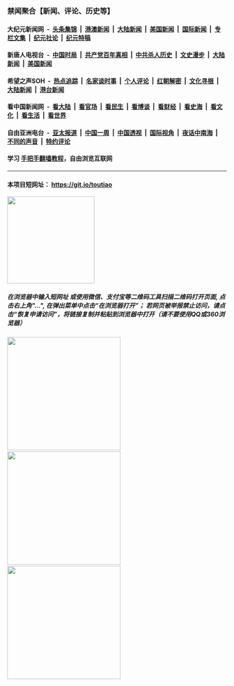 ### 禁闻聚合【新闻、评论、历史等】

#### 大纪元新闻网 &nbsp;-&nbsp; [头条集锦](indexes/E头条集锦.md?t=03010002) &nbsp;|&nbsp; [港澳新闻](indexes/E港澳新闻.md?t=03010002)  &nbsp;|&nbsp; [大陆新闻](indexes/E大陆新闻.md?t=03010002) &nbsp;|&nbsp; [美国新闻](indexes/E美国新闻.md?t=03010002) &nbsp;|&nbsp; [国际新闻](indexes/E国际新闻.md?t=03010002) &nbsp;|&nbsp; [专栏文集](indexes/E专栏文集.md?t=03010002) &nbsp;|&nbsp; [纪元社论](indexes/E纪元社论.md?t=03010002) &nbsp;|&nbsp; [纪元特稿](indexes/E纪元特稿.md?t=03010002) 

#### 新唐人电视台 &nbsp;-&nbsp; [中国时局](indexes/N中国时局.md?t=03010002) &nbsp;|&nbsp; [共产党百年真相](indexes/N共产党百年真相.md?t=03010002) &nbsp;|&nbsp; [中共杀人历史](indexes/N中共杀人历史.md?t=03010002) &nbsp;|&nbsp; [文史漫步](indexes/N文史漫步.md?t=03010002) &nbsp;|&nbsp; [大陆新闻](indexes/N大陆新闻.md?t=03010002) &nbsp;|&nbsp; [美国新闻](indexes/N美国新闻.md?t=03010002)

#### 希望之声SOH &nbsp;-&nbsp; [热点追踪](indexes/H热点追踪.md?t=03010002) &nbsp;|&nbsp; [名家谈时事](indexes/H名家谈时事.md?t=03010002) &nbsp;|&nbsp; [个人评论](indexes/H个人评论.md?t=03010002)  &nbsp;|&nbsp; [红朝解密](indexes/H红朝解密.md?t=03010002) &nbsp;|&nbsp; [文化寻根](indexes/H文化寻根.md?t=03010002) &nbsp;|&nbsp; [大陆新闻](indexes/H大陆新闻.md?t=03010002) &nbsp;|&nbsp; [港台新闻](indexes/H港台新闻.md?t=03010002)

#### 看中国新闻网 &nbsp;-&nbsp; [看大陆](indexes/S看大陆.md?t=03010002) &nbsp;|&nbsp; [看官场](indexes/S看官场.md?t=03010002) &nbsp;|&nbsp; [看民生](indexes/S看民生.md?t=03010002)  &nbsp;|&nbsp; [看博谈](indexes/S看博谈.md?t=03010002) &nbsp;|&nbsp; [看财经](indexes/S看财经.md?t=03010002) &nbsp;|&nbsp; [看史海](indexes/S看史海.md?t=03010002) &nbsp;|&nbsp; [看文化](indexes/S看文化.md?t=03010002) &nbsp;|&nbsp; [看生活](indexes/S看生活.md?t=03010002) &nbsp;|&nbsp; [看世界](indexes/S看世界.md?t=03010002)

#### 自由亚洲电台 &nbsp;-&nbsp; [亚太报道](indexes/R亚太报道.md?t=03010002) &nbsp;|&nbsp; [中国一周](indexes/R中国一周.md?t=03010002) &nbsp;|&nbsp; [中国透视](indexes/R中国透视.md?t=03010002)  &nbsp;|&nbsp; [国际视角](indexes/R国际视角.md?t=03010002) &nbsp;|&nbsp; [夜话中南海](indexes/R夜话中南海.md?t=03010002) &nbsp;|&nbsp; [不同的声音](indexes/R不同的声音.md?t=03010002) &nbsp;|&nbsp; [特约评论](indexes/R特约评论.md?t=03010002)

#### 学习 [手把手翻墙教程](https://github.com/gfw-breaker/guides/wiki)，自由浏览互联网

----

#### 本项目短网址： https://git.io/toutiao
<img src="https://raw.githubusercontent.com/gfw-breaker/banned-news/master/scripts/img/qr.png" width="200px"/>  

##### 在浏览器中输入短网址 或使用微信、支付宝等二维码工具扫描二维码打开页面, 点击右上角"...", 在弹出菜单中点击“在浏览器打开”； 若网页被举报禁止访问，请点击“恢复申请访问”，将链接复制并粘贴到浏览器中打开（请不要使用QQ或360浏览器）

<img src="https://raw.githubusercontent.com/gfw-breaker/banned-news/master/scripts/img/1.png" width="260px"/> &nbsp; <img src="https://raw.githubusercontent.com/gfw-breaker/banned-news/master/scripts/img/2.png" width="260px"/> &nbsp; <img src="https://raw.githubusercontent.com/gfw-breaker/banned-news/master/scripts/img/3.png" width="260px"/>
